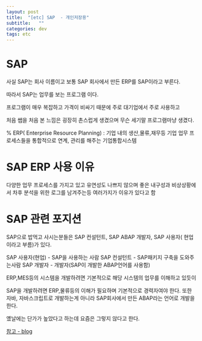 ```yaml
---
layout: post
title:  "[etc] SAP  - 개인저장용"
subtitle:   ""
categories: dev
tags: etc
--- 
```



# SAP

사실 SAP는 회사 이름이고 보통 SAP 회사에서 만든 ERP를 SAP이라고 부른다.

따라서 SAP는 업무를 보는 프로그램 이다.

프로그램이 매우 복잡하고 가격이 비싸기 때문에 주로 대기업에서 주로 사용하고

처음 쌥을 처음 본 느낌은 굉장히 촌스럽게 생겼으며 무슨 세기말 프로그램마냥 생겼다.

% ERP( Enterprise Resource Planning) : 기업 내의 생산,물류,재무등 기업 업무 프로세스들을 통합적으로 연계, 관리를 해주는 기업통합시스템

# SAP ERP 사용 이유

다양한 업무 프로세스를 가지고 있고 유연성도 나쁘지 않으며 좋은 내구성과 비상상황에서 차후 분석을 위한 로그를 남겨주는등 여러가지가 이유가 있다고 함

# SAP 관련 포지션

SAP으로 밥먹고 사시는분들은
SAP 컨설턴트, SAP ABAP 개발자, SAP 사용자( 현업 이라고 부름)가 있다.

SAP 사용자(현업) - SAP을 사용하는 사람
SAP 컨설턴트 - SAP패키지 구축을 도와주는사람
SAP 개발자 - 개발자(SAP이 개발한 ABAP언어를 사용함)

ERP,MES등의 시스템을 개발하려면 기본적으로 해당 시스템의 업무를 이해하고 있듯이

SAP을 개발하려면 ERP,물류등의 이해가 필요하며 기본적으로 경력자여야 한다.
또한 자바, 자바스크립트로 개발하는게 아니라 SAP회사에서 만든 ABAP라는 언어로 개발을 한다.

옜날에는 단가가 높았다고 하는데 요즘은 그렇지 않다고 한다.





[참고 - blog](https://st03k.tistory.com/entry/SAP-란-무엇일까)

